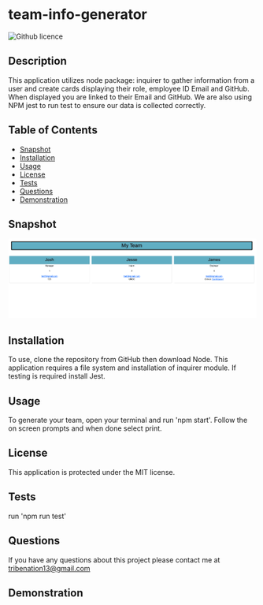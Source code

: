 # team-info-generator
![Github licence](http://img.shields.io/badge/license-MIT-blue.svg)

## Description
This application utilizes node package: inquirer to gather information from a user and create cards displaying their role, employee ID 
Email and GitHub. When displayed you are linked to their Email and GitHub. We are also using NPM jest to run test to ensure our data is collected correctly.

## Table of Contents
* [Snapshot](#snapshot)
* [Installation](#installation)
* [Usage](#usage)
* [License](#license)
* [Tests](#tests)
* [Questions](#questions)
* [Demonstration](#demonstration)

## Snapshot
<img src='./assets/Screen Shot 2022-06-29 at 11.30.02 PM.png'>

## Installation
To use, clone the repository from GitHub then download Node. This application requires a file system and installation of inquirer module. If testing is required install Jest.

## Usage
To generate your team, open your terminal and run 'npm start'. Follow the on screen prompts and when done select print.

## License 
This application is protected under the MIT license.

## Tests
run 'npm run test'

## Questions 
If you have any questions about this project please contact me at tribenation13@gmail.com

## Demonstration
<mp4 src='./assets/Untitled_ Jun 30, 2022 12_25 AM.mp4'>